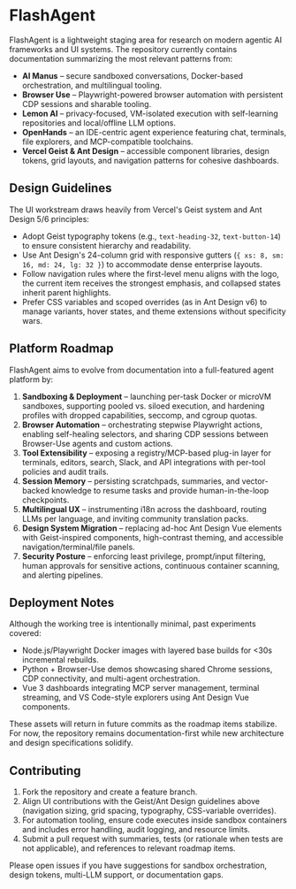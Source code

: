 # FlashAgent

FlashAgent is a lightweight staging area for research on modern agentic AI frameworks and UI systems. The repository currently contains documentation summarizing the most relevant patterns from:

- **AI Manus** – secure sandboxed conversations, Docker-based orchestration, and multilingual tooling.
- **Browser Use** – Playwright-powered browser automation with persistent CDP sessions and sharable tooling.
- **Lemon AI** – privacy-focused, VM-isolated execution with self-learning repositories and local/offline LLM options.
- **OpenHands** – an IDE-centric agent experience featuring chat, terminals, file explorers, and MCP-compatible toolchains.
- **Vercel Geist & Ant Design** – accessible component libraries, design tokens, grid layouts, and navigation patterns for cohesive dashboards.

## Design Guidelines

The UI workstream draws heavily from Vercel's Geist system and Ant Design 5/6 principles:

- Adopt Geist typography tokens (e.g., `text-heading-32`, `text-button-14`) to ensure consistent hierarchy and readability.
- Use Ant Design's 24-column grid with responsive gutters (`{ xs: 8, sm: 16, md: 24, lg: 32 }`) to accommodate dense enterprise layouts.
- Follow navigation rules where the first-level menu aligns with the logo, the current item receives the strongest emphasis, and collapsed states inherit parent highlights.
- Prefer CSS variables and scoped overrides (as in Ant Design v6) to manage variants, hover states, and theme extensions without specificity wars.

## Platform Roadmap

FlashAgent aims to evolve from documentation into a full-featured agent platform by:

1. **Sandboxing & Deployment** – launching per-task Docker or microVM sandboxes, supporting pooled vs. siloed execution, and hardening profiles with dropped capabilities, seccomp, and cgroup quotas.
2. **Browser Automation** – orchestrating stepwise Playwright actions, enabling self-healing selectors, and sharing CDP sessions between Browser-Use agents and custom actions.
3. **Tool Extensibility** – exposing a registry/MCP-based plug-in layer for terminals, editors, search, Slack, and API integrations with per-tool policies and audit trails.
4. **Session Memory** – persisting scratchpads, summaries, and vector-backed knowledge to resume tasks and provide human-in-the-loop checkpoints.
5. **Multilingual UX** – instrumenting i18n across the dashboard, routing LLMs per language, and inviting community translation packs.
6. **Design System Migration** – replacing ad-hoc Ant Design Vue elements with Geist-inspired components, high-contrast theming, and accessible navigation/terminal/file panels.
7. **Security Posture** – enforcing least privilege, prompt/input filtering, human approvals for sensitive actions, continuous container scanning, and alerting pipelines.

## Deployment Notes

Although the working tree is intentionally minimal, past experiments covered:

- Node.js/Playwright Docker images with layered base builds for <30s incremental rebuilds.
- Python + Browser-Use demos showcasing shared Chrome sessions, CDP connectivity, and multi-agent orchestration.
- Vue 3 dashboards integrating MCP server management, terminal streaming, and VS Code-style explorers using Ant Design Vue components.

These assets will return in future commits as the roadmap items stabilize. For now, the repository remains documentation-first while new architecture and design specifications solidify.

## Contributing

1. Fork the repository and create a feature branch.
2. Align UI contributions with the Geist/Ant Design guidelines above (navigation sizing, grid spacing, typography, CSS-variable overrides).
3. For automation tooling, ensure code executes inside sandbox containers and includes error handling, audit logging, and resource limits.
4. Submit a pull request with summaries, tests (or rationale when tests are not applicable), and references to relevant roadmap items.

Please open issues if you have suggestions for sandbox orchestration, design tokens, multi-LLM support, or documentation gaps.
